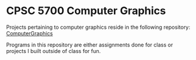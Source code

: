 # CPSC 5700 Computer Graphics

Projects pertaining to computer graphics reside in the following repository:
[ComputerGraphics](https://github.com/thoresonjd/ComputerGraphics)

Programs in this repository are either assignments done for class or projects I built outside of class for fun.

